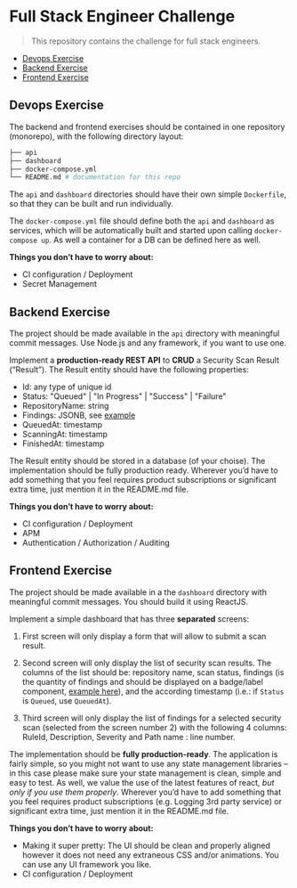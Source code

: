 # Full Stack Engineer Challenge

> This repository contains the challenge for full stack engineers.

- [Devops Exercise](#devops-exercise)
- [Backend Exercise](#backend-exercise)
- [Frontend Exercise](#frontend-exercise)

## Devops Exercise

The backend and frontend exercises should be contained in one repository (monorepo), with the following directory layout:

```bash
├── api
├── dashboard
├── docker-compose.yml
└── README.md # documentation for this repo
```

The `api` and `dashboard` directories should have their own simple `Dockerfile`, so that they can be built and run individually.

The `docker-compose.yml` file should define both the `api` and `dashboard` as services, which will be automatically built and started upon calling `docker-compose up`. As well a container for a DB can be defined here as well.

__Things you don’t have to worry about:__

- CI configuration / Deployment
- Secret Management

## Backend Exercise

The project should be made available in the `api` directory with meaningful commit messages. Use Node.js and any framework, if you want to use one.

Implement a **production-ready REST API** to **CRUD** a Security Scan Result (“Result”). The Result entity should have the following properties:

- Id: any type of unique id
- Status: "Queued" | "In Progress" | "Success" | "Failure"
- RepositoryName: string
- Findings: JSONB, see [example](example-findings.json)
- QueuedAt: timestamp
- ScanningAt: timestamp
- FinishedAt: timestamp

The Result entity should be stored in a database (of your choise). The implementation should be fully production ready. Wherever you’d have to add something that you feel requires product subscriptions or significant extra time, just mention it in the README.md file.

__Things you don’t have to worry about:__

- CI configuration / Deployment
- APM
- Authentication / Authorization / Auditing

## Frontend Exercise

The project should be made available in a the `dashboard` directory with meaningful commit messages. You should build it using ReactJS.

Implement a simple dashboard that has three **separated** screens:

1. First screen will only display a form that will allow to submit a scan result.

2. Second screen will only display the list of security scan results. The columns of the list should be: repository name, scan status, findings (is the quantity of findings and should be displayed on a badge/label component, [example here](https://react.semantic-ui.com/elements/label/)), and the according timestamp (i.e.: if `Status` is `Queued`, use `QueuedAt`). 

3. Third screen will only display the list of findings for a selected security scan (selected from the screen number 2) with the following 4 columns: RuleId, Description, Severity and Path name : line number.

The implementation should be **fully production-ready**. The application is fairly simple, so you might not want to use any state management libraries – in this case please make sure your state management is clean, simple and easy to test. As well, we value the use of the latest features of react, _but only if you use them properly_. Wherever you’d have to add something that you feel requires product subscriptions (e.g. Logging 3rd party service) or significant extra time, just mention it in the README.md file.

__Things you don’t have to worry about:__

- Making it super pretty: The UI should be clean and properly aligned however it does not
need any extraneous CSS and/or animations. You can use any UI framework you like.
- CI configuration / Deployment
